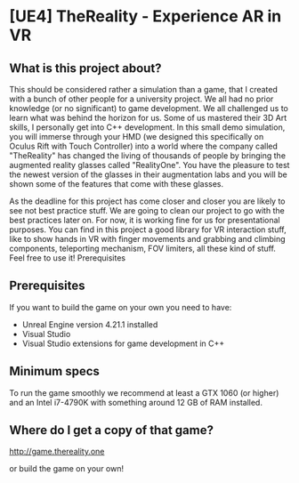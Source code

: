 # [UE4] TheReality - Experience AR in VR

## What is this project about? 
This should be considered rather a simulation than a game, that I created with a bunch of other people for a university project. We all had no prior knowledge (or no significant) to game development. We all challenged us to learn what was behind the horizon for us. Some of us mastered their 3D Art skills, I personally get into C++ development. In this small demo simulation, you will immerse through your HMD (we designed this specifically on Oculus Rift with Touch Controller) into a world where the company called "TheReality" has changed the living of thousands of people by bringing the augmented reality glasses called "RealityOne". You have the pleasure to test the newest version of the glasses in their augmentation labs and you will be shown some of the features that come with these glasses.

As the deadline for this project has come closer and closer you are likely to see not best practice stuff. We are going to clean our project to go with the best practices later on. For now, it is working fine for us for presentational purposes. You can find in this project a good library for VR interaction stuff, like to show hands in VR with finger movements and grabbing and climbing components, teleporting mechanism, FOV limiters, all these kind of stuff. Feel free to use it!
Prerequisites

## Prerequisites 
If you want to build the game on your own you need to have: 
- Unreal Engine version 4.21.1 installed
- Visual Studio 
- Visual Studio extensions for game development in C++

## Minimum specs
To run the game smoothly we recommend at least a GTX 1060 (or higher) and an Intel i7-4790K with something around 12 GB of RAM installed.

## Where do I get a copy of that game? 
http://game.thereality.one 

or build the game on your own!



